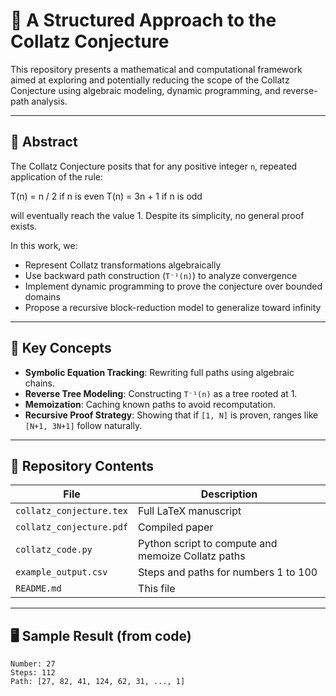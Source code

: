 # 🧮 A Structured Approach to the Collatz Conjecture

This repository presents a mathematical and computational framework aimed at exploring and potentially reducing the scope of the Collatz Conjecture using algebraic modeling, dynamic programming, and reverse-path analysis.

---

## 📘 Abstract

The Collatz Conjecture posits that for any positive integer `n`, repeated application of the rule:

T(n) = n / 2 if n is even
T(n) = 3n + 1 if n is odd


will eventually reach the value 1. Despite its simplicity, no general proof exists.

In this work, we:
- Represent Collatz transformations algebraically
- Use backward path construction (`T⁻¹(n)`) to analyze convergence
- Implement dynamic programming to prove the conjecture over bounded domains
- Propose a recursive block-reduction model to generalize toward infinity

---

## 🧠 Key Concepts

- **Symbolic Equation Tracking**: Rewriting full paths using algebraic chains.
- **Reverse Tree Modeling**: Constructing `T⁻¹(n)` as a tree rooted at 1.
- **Memoization**: Caching known paths to avoid recomputation.
- **Recursive Proof Strategy**: Showing that if `[1, N]` is proven, ranges like `[N+1, 3N+1]` follow naturally.

---

## 📂 Repository Contents

| File | Description |
|------|-------------|
| `collatz_conjecture.tex` | Full LaTeX manuscript |
| `collatz_conjecture.pdf` | Compiled paper |
| `collatz_code.py` | Python script to compute and memoize Collatz paths |
| `example_output.csv` | Steps and paths for numbers 1 to 100 |
| `README.md` | This file |

---

## 🖥 Sample Result (from code)

```plaintext
Number: 27  
Steps: 112  
Path: [27, 82, 41, 124, 62, 31, ..., 1]
